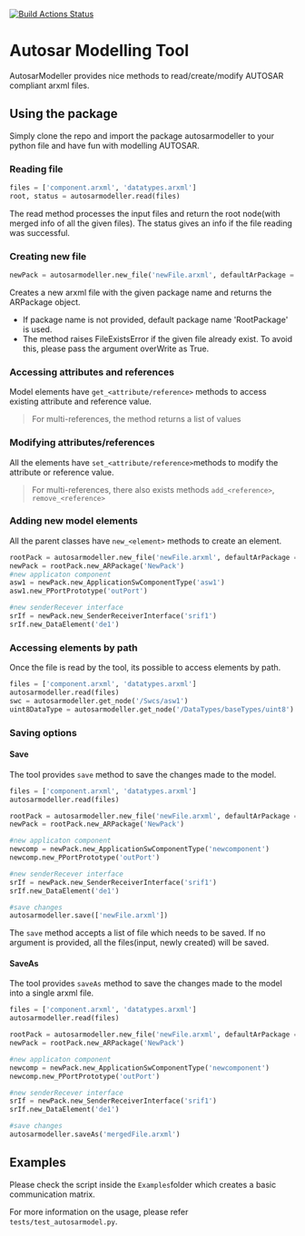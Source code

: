 [![Build Actions Status](https://github.com/girishchandranc/autosarmodeller/workflows/Build/badge.svg)](https://github.com/girishchandranc/autosarmodeller/actions)
# Autosar Modelling Tool
AutosarModeller provides nice methods to read/create/modify AUTOSAR compliant arxml files.

## Using the package
Simply clone the repo and import the package autosarmodeller to your python file and have fun with modelling AUTOSAR.

### Reading file
```python
files = ['component.arxml', 'datatypes.arxml']
root, status = autosarmodeller.read(files)
```
The read method processes the input files and return the root node(with merged info of all the given files). The status gives an info if the file reading was successful.

### Creating new file
```python
newPack = autosarmodeller.new_file('newFile.arxml', defaultArPackage = 'NewPack')
```
Creates a new arxml file with the given package name and returns the ARPackage object.
- If package name is not provided, default package name 'RootPackage' is used. 
- The method raises FileExistsError if the given file already exist. To avoid this, please pass the argument overWrite as True.

### Accessing attributes and references
Model elements have `get_<attribute/reference>` methods to access existing attribute and reference value.
> For multi-references, the method returns a list of values

### Modifying attributes/references
All the elements have `set_<attribute/reference>`methods to modify the attribute or reference value.
> For multi-references, there also exists methods `add_<reference>`, `remove_<reference>`

### Adding new model elements
All the parent classes have `new_<element>` methods to create an element.
```python
rootPack = autosarmodeller.new_file('newFile.arxml', defaultArPackage = 'RootPack')
newPack = rootPack.new_ARPackage('NewPack')
#new applicaton component
asw1 = newPack.new_ApplicationSwComponentType('asw1')
asw1.new_PPortPrototype('outPort')

#new senderRecever interface
srIf = newPack.new_SenderReceiverInterface('srif1')
srIf.new_DataElement('de1')
```
### Accessing elements by path
Once the file is read by the tool, its possible to access elements by path.
```python
files = ['component.arxml', 'datatypes.arxml']
autosarmodeller.read(files)
swc = autosarmodeller.get_node('/Swcs/asw1')
uint8DataType = autosarmodeller.get_node('/DataTypes/baseTypes/uint8')
```

### Saving options
#### Save
The tool provides `save` method to save the changes made to the model.
```python
files = ['component.arxml', 'datatypes.arxml']
autosarmodeller.read(files)

rootPack = autosarmodeller.new_file('newFile.arxml', defaultArPackage = 'RootPack')
newPack = rootPack.new_ARPackage('NewPack')

#new applicaton component
newcomp = newPack.new_ApplicationSwComponentType('newcomponent')
newcomp.new_PPortPrototype('outPort')

#new senderRecever interface
srIf = newPack.new_SenderReceiverInterface('srif1')
srIf.new_DataElement('de1')

#save changes
autosarmodeller.save(['newFile.arxml'])
```
The `save` method accepts a list of file which needs to be saved. If no argument is provided, all the files(input, newly created) will be saved.

#### SaveAs
The tool provides `saveAs` method to save the changes made to the model into a single arxml file.
```python
files = ['component.arxml', 'datatypes.arxml']
autosarmodeller.read(files)

rootPack = autosarmodeller.new_file('newFile.arxml', defaultArPackage = 'RootPack')
newPack = rootPack.new_ARPackage('NewPack')

#new applicaton component
newcomp = newPack.new_ApplicationSwComponentType('newcomponent')
newcomp.new_PPortPrototype('outPort')

#new senderRecever interface
srIf = newPack.new_SenderReceiverInterface('srif1')
srIf.new_DataElement('de1')

#save changes
autosarmodeller.saveAs('mergedFile.arxml')
```

## Examples
Please check the script inside the `Examples`folder which creates a basic communication matrix. 

For more information on the usage, please refer `tests/test_autosarmodel.py`.
